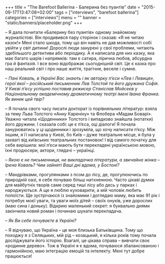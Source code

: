 +++
title = "The Barefoot Ballerina - Балерина без пуантів"
date = "2015-09-17T13:47:08+02:00"
tags = ["interviews", "barefoot ballerina"]
categories = ["interviews"]
menu = ""
banner = "static/banners/placeholder.png"
+++

– Я дала почитати «Балерину без пуантів» одному знайомому журналістові. Він продивився пару сторінок і сказав: «Я не читаю казок!» Мені стало шкода, тому що він навіть не дав можливості собі увійти у світ дитини! Дорослі люди занурені у свої проблеми, читають здебільшого детективи або періодику. А я написала для них казку, яка має багато шарів і напрямків: там є сатира, лірична любов, абсурдна гра й фантазія. І все воно відображає сьогоднішній світ. Це є казка про наш реальний світ і про наше життя, трагічне, веселе і сумне.
 
*– Пані Коваль, в Україні Вас знають і як авторку п’єси «Лев і Левиця», герої якої – російський письменник Лев Толстой та його дружина Софія. У Києві п’єсу успішно поставив режисер Станіслав Мойсеєв у Національному академічному драматичному театрі імені Івана Франка. Як виник цей твір?*
 
– Я почала свого часу писати докторат із порівняльних літератур: взяла за тему Льва Толстого «Анну Кареніну» та Флобера «Мадам Боварі». Уважно читала «Щоденники» Толстого і випадково знайшла (нотатки) його дружини. І сказала собі: це є п’єса, оці діалоги! Я почала занурюватись у ці щоденники і зрозуміла, що хочу написати п’єсу. Між іншим, я її написала у Києві, бо Київ – дуже театральне місце, я була у захваті від київських театральних постановок! І від самого початку для себе вирішила: мої п’єси мають бути перекладені українською мовою, їхні продюсери, актори, глядачі – українці.
 
*– Якою є не письменниця, не викладачка літератури, а звичайна жінка – Ірена Коваль? Чим зайняті Ваші дні вдома, у Бостоні?*
 
– Мандрівками, прогулянками з псом до лісу, де, прогулюючись по природній оазі, я себе почуваю більш натхненною. Часто цікаві думки для майбутніх творів саме серед тиші лісу або десь у парках і народжуються. А ще я люблю куховарити, а мій чоловік любить попоїсти. Ще зустрічаюся із знайомими і доглядаю маму, яка має 91 рік і потребує моєї уваги, та уваги моїх дітей – своїх онуків, уже дорослих (маю сина і доньку). Відкрию маленький секрет: я буквально днями закінчила новий роман і починаю шукати перекладача.
 
*– Як Ви себе почуваєте в Україні?*
 
– Я відчуваю, що Україна – це моя близька Батьківщина. Тому що походжу я з Селяцьких, мій рід – козацький, я кілька років тому почала досліджувати його історію. Взагалі, це цікава справа – вивчати своє «родинне дерево». Тож в Україні я є вдома, почуваюся збалансованою і гармонійною, маю інтеграцію емоцій та інтелекту. Мені тут добре працюється!